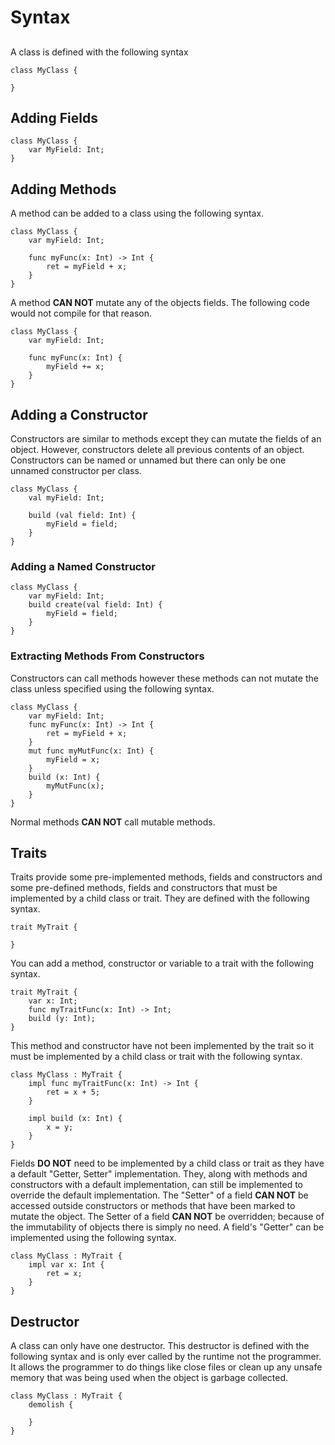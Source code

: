 # Syntax

##
A class is defined with the following syntax
```grime
class MyClass {
	
}
```

## Adding Fields
```grime
class MyClass {
	var MyField: Int;
}
```

## Adding Methods
A method can be added to a class using the following syntax.
```grime
class MyClass {
	var myField: Int;

	func myFunc(x: Int) -> Int {
		ret = myField + x;
	}
}
```
A method **CAN NOT** mutate any of the objects fields. The following code would not compile for that reason.
```grime
class MyClass {
	var myField: Int;

	func myFunc(x: Int) {
		myField += x;
	}
}
```
## Adding a Constructor
Constructors are similar to methods except they can mutate the fields of an object. However, constructors delete all previous contents of an object. Constructors can be named or unnamed but there can only be one unnamed constructor per class.
```grime
class MyClass {
	val myField: Int;
	
	build (val field: Int) {
		myField = field;
	}
}
```
### Adding a Named Constructor
```grime
class MyClass {
	var myField: Int;
	build create(val field: Int) {
		myField = field;
	}
}
```
### Extracting Methods From Constructors
Constructors can call methods however these methods can not mutate the class unless specified using the following syntax.
```grime
class MyClass {
	var myField: Int;
	func myFunc(x: Int) -> Int {
		ret = myField + x;
	}
	mut func myMutFunc(x: Int) {
		myField = x;
	}
	build (x: Int) {
		myMutFunc(x);
	}
}
```
Normal methods **CAN NOT** call mutable methods.

## Traits
Traits provide some pre-implemented methods, fields and constructors and some pre-defined methods, fields and constructors that must be implemented by a child class or trait. They are defined with the following syntax.
```grime
trait MyTrait {

}
```
You can add a method, constructor or variable to a trait with the following syntax.
```grime
trait MyTrait {
	var x: Int;
	func myTraitFunc(x: Int) -> Int;
	build (y: Int);
}
```
This method and constructor have not been implemented by the trait so it must be implemented by a child class or trait with the following syntax.
```
class MyClass : MyTrait {
	impl func myTraitFunc(x: Int) -> Int {
		ret = x + 5;
	}

	impl build (x: Int) {
		x = y;
	}
}
```
Fields **DO NOT** need to be implemented by a child class or trait as they have a default "Getter, Setter" implementation. They, along with methods and constructors with a default implementation, can still be implemented to override the default implementation. The "Setter" of a field **CAN NOT** be accessed outside constructors or methods that have been marked to mutate the object. The Setter of a field **CAN NOT** be overridden; because of the immutability of objects there is simply no need. A field's "Getter" can be implemented using the following syntax.
```grime
class MyClass : MyTrait {
	impl var x: Int {
		ret = x;
	}
}
```
## Destructor
A class can only have one destructor. This destructor is defined with the following syntax and is only ever called by the runtime not the programmer. It allows the programmer to do things like close files or clean up any unsafe memory that was being used when the object is garbage collected.
```
class MyClass : MyTrait {
	demolish {
		
	}
}
```
